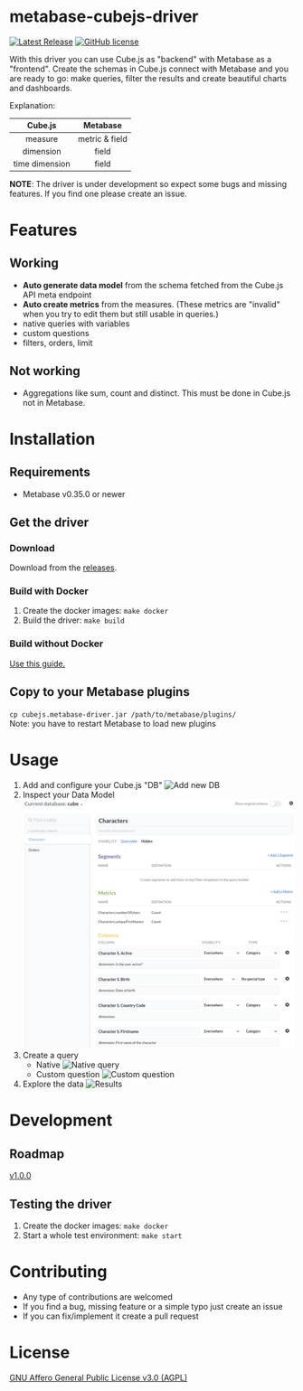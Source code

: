 # metabase-cubejs-driver

[![Latest Release](https://img.shields.io/github/v/release/lili-data/metabase-cubejs-driver)](https://img.shields.io/github/v/release/lili-data/metabase-cubejs-driver)
[![GitHub license](https://img.shields.io/badge/license-AGPL-05B8CC.svg)](https://raw.githubusercontent.com/lili-data/metabase-cubejs-driver/master/LICENSE)

With this driver you can use Cube.js as "backend" with Metabase as a "frontend". Create the schemas in Cube.js connect with Metabase and you are ready to go: make queries, filter the results and create beautiful charts and dashboards.

Explanation:

|     Cube.js    |    Metabase    |
|:--------------:|:--------------:|
|     measure    | metric & field |
|    dimension   |      field     |
| time dimension |      field     |

**NOTE**: The driver is under development so expect some bugs and missing features. If you find one please create an issue.

# Features
## Working
- **Auto generate data model** from the schema fetched from the Cube.js API meta endpoint
- **Auto create metrics** from the measures. (These metrics are "invalid" when you try to edit them but still usable in queries.)
- native queries with variables
- custom questions
- filters, orders, limit
## Not working
- Aggregations like sum, count and distinct. This must be done in Cube.js not in Metabase.

# Installation
## Requirements
- Metabase v0.35.0 or newer
## Get the driver
### Download
Download from the [releases](https://github.com/lili-data/metabase-cubejs-driver/releases).
### Build with Docker
1. Create the docker images: `make docker`
2. Build the driver: `make build`

### Build without Docker
[Use this guide.](https://github.com/tlrobinson/metabase-http-driver/blob/master/README.md#building-the-driver)

## Copy to your Metabase plugins
`cp cubejs.metabase-driver.jar /path/to/metabase/plugins/`  
Note: you have to restart Metabase to load new plugins

# Usage
1. Add and configure your Cube.js "DB" ![Add new DB](./docs/images/config.png)
2. Inspect your Data Model ![Data Model](./docs/images/datamodel.png)
3. Create a query
   - Native ![Native query](./docs/images/nativequery.png)
   - Custom question ![Custom question](./docs/images/customquestion.png)
4. Explore the data ![Results](./docs/images/customresult.png)
# Development
## Roadmap
[v1.0.0](https://github.com/lili-data/metabase-cubejs-driver/milestone/1)

## Testing the driver
1. Create the docker images: `make docker`
2. Start a whole test environment: `make start`

# Contributing
- Any type of contributions are welcomed
- If you find a bug, missing feature or a simple typo just create an issue
- If you can fix/implement it create a pull request

# License
[GNU Affero General Public License v3.0 (AGPL)](https://github.com/lili-data/metabase-cubejs-driver/blob/master/LICENSE)

